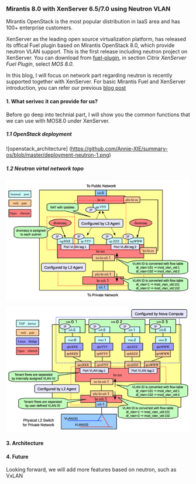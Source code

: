### Mirantis 8.0 with XenServer 6.5/7.0 using Neutron VLAN

Mirantis OpenStack is the most popular distribution in IaaS area and
has 100+ enterprise customers.

XenServer as the leading open source virtualization platform, has released
its offical Fuel plugin based on Mirantis OpenStack 8.0, which provide neutron
VLAN support. This is the first release including neutron project on XenServer.
You can download from [fuel-plugin](https://www.mirantis.com/validated-solution-integrations/fuel-plugins/),
in section *Citrix XenServer Fuel Plugin*, select *MOS 8.0*.

In this blog, I will focus on network part regarding neutron is recently supported
together with XenServer. For basic Mirantis Fuel and XenServer introduction,
you can refer our previous [blog post](https://github.com/citrix-openstack/blogentries/blob/master/Introduction_To_XenServer_Fuel_Plugin.md) 

#### 1. What serivec it can provide for us?

Before go deep into technial part, I will show you the common functions that we can use
with MOS8.0 under XenServer.



##### 1.1 OpenStack deployment

![openstack_architecture]
(https://github.com/Annie-XIE/summary-os/blob/master/deployment-neutron-1.png)

##### 1.2 Neutron virtal network topo
![network node](https://github.com/Annie-XIE/summary-os/blob/master/pic/network-node.png)

![compute node](https://github.com/Annie-XIE/summary-os/blob/master/pic/compute-node.png)



#### 3. Architecture

#### 4. Future

Looking forward, we will add more features based on neutron, such as VxLAN
